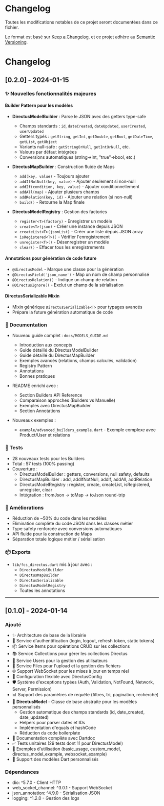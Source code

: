 # Changelog

Toutes les modifications notables de ce projet seront documentées dans ce fichier.

Le format est basé sur [Keep a Changelog](https://keepachangelog.com/fr/1.0.0/),
et ce projet adhère au [Semantic Versioning](https://semver.org/lang/fr/).

# Changelog

## [0.2.0] - 2024-01-15

### ✨ Nouvelles fonctionnalités majeures

#### Builder Pattern pour les modèles
- **DirectusModelBuilder** : Parse le JSON avec des getters type-safe
  - Champs standards : `id`, `dateCreated`, `dateUpdated`, `userCreated`, `userUpdated`
  - Getters typés : `getString`, `getInt`, `getDouble`, `getBool`, `getDateTime`, `getList`, `getObject`
  - Variants null-safe : `getStringOrNull`, `getIntOrNull`, etc.
  - Valeurs par défaut intégrées
  - Conversions automatiques (string→int, "true"→bool, etc.)

- **DirectusMapBuilder** : Construction fluide de Maps
  - `add(key, value)` - Toujours ajouter
  - `addIfNotNull(key, value)` - Ajouter seulement si non-null
  - `addIf(condition, key, value)` - Ajouter conditionnellement
  - `addAll(map)` - Ajouter plusieurs champs
  - `addRelation(key, id)` - Ajouter une relation (si non-null)
  - `build()` - Retourne la Map finale

- **DirectusModelRegistry** : Gestion des factories
  - `register<T>(factory)` - Enregistrer un modèle
  - `create<T>(json)` - Créer une instance depuis JSON
  - `createList<T>(jsonList)` - Créer une liste depuis JSON array
  - `isRegistered<T>()` - Vérifier l'enregistrement
  - `unregister<T>()` - Désenregistrer un modèle
  - `clear()` - Effacer tous les enregistrements

#### Annotations pour génération de code future
- `@directusModel` - Marque une classe pour la génération
- `@DirectusField('json_name')` - Map un nom de champ personnalisé
- `@DirectusRelation()` - Indique un champ de relation
- `@DirectusIgnore()` - Exclut un champ de la sérialisation

#### DirectusSerializable Mixin
- Mixin générique `DirectusSerializable<T>` pour typages avancés
- Prépare la future génération automatique de code

### 📖 Documentation

- Nouveau guide complet : `docs/MODELS_GUIDE.md`
  - Introduction aux concepts
  - Guide détaillé du DirectusModelBuilder
  - Guide détaillé du DirectusMapBuilder
  - Exemples avancés (relations, champs calculés, validation)
  - Registry Pattern
  - Annotations
  - Bonnes pratiques

- README enrichi avec :
  - Section Builders API Reference
  - Comparaison approches (Builders vs Manuelle)
  - Exemples avec DirectusMapBuilder
  - Section Annotations

- Nouveaux exemples :
  - `example/advanced_builders_example.dart` - Exemple complexe avec Product/User et relations

### 🧪 Tests

- 28 nouveaux tests pour les Builders
- Total : 57 tests (100% passing)
- Couverture :
  - DirectusModelBuilder : getters, conversions, null safety, defaults
  - DirectusMapBuilder : add, addIfNotNull, addIf, addAll, addRelation
  - DirectusModelRegistry : register, create, createList, isRegistered, unregister, clear
  - Intégration : fromJson → toMap → toJson round-trip

### 🔧 Améliorations

- Réduction de ~50% du code dans les modèles
- Élimination complète du code JSON dans les classes métier
- Type safety renforcée avec conversions automatiques
- API fluide pour la construction de Maps
- Séparation totale logique métier / sérialisation

### 📦 Exports

- `lib/fcs_directus.dart` mis à jour avec :
  - `DirectusModelBuilder`
  - `DirectusMapBuilder`
  - `DirectusSerializable`
  - `DirectusModelRegistry`
  - Toutes les annotations

---

## [0.1.0] - 2024-01-14

### Ajouté
- ✨ Architecture de base de la librairie
- 🔐 Service d'authentification (login, logout, refresh token, static tokens)
- 📦 Service Items pour opérations CRUD sur les collections
- 📚 Service Collections pour gérer les collections Directus
- 👥 Service Users pour la gestion des utilisateurs
- 📁 Service Files pour l'upload et la gestion des fichiers
- 🌐 Support WebSocket pour les mises à jour en temps réel
- 🔧 Configuration flexible avec DirectusConfig
- 🛡️ Système d'exceptions typées (Auth, Validation, NotFound, Network, Server, Permission)
- 📊 Support des paramètres de requête (filtres, tri, pagination, recherche)
- 🎨 **DirectusModel** - Classe de base abstraite pour les modèles personnalisés
  - Gestion automatique des champs standards (id, date_created, date_updated)
  - Helpers pour parser dates et IDs
  - Implémentation d'equals et hashCode
  - Réduction du code boilerplate
- 📝 Documentation complète avec Dartdoc
- ✅ Tests unitaires (29 tests dont 11 pour DirectusModel)
- 📖 Exemples d'utilisation (basic_usage, custom_model, directus_model_example, websocket_example)
- 🎯 Support des modèles Dart personnalisés

### Dépendances
- dio: ^5.7.0 - Client HTTP
- web_socket_channel: ^3.0.1 - Support WebSocket
- json_annotation: ^4.9.0 - Sérialisation JSON
- logging: ^1.2.0 - Gestion des logs

[0.0.1]: https://github.com/fracosfr/fcs_directus/releases/tag/v0.0.1
